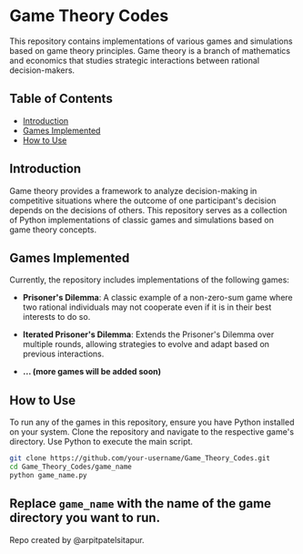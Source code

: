 # Game Theory Codes

This repository contains implementations of various games and simulations based on game theory principles. Game theory is a branch of mathematics and economics that studies strategic interactions between rational decision-makers.

## Table of Contents

- [Introduction](#introduction)
- [Games Implemented](#games-implemented)
- [How to Use](#how-to-use)

## Introduction

Game theory provides a framework to analyze decision-making in competitive situations where the outcome of one participant's decision depends on the decisions of others. This repository serves as a collection of Python implementations of classic games and simulations based on game theory concepts.

## Games Implemented

Currently, the repository includes implementations of the following games:

- **Prisoner's Dilemma**: A classic example of a non-zero-sum game where two rational individuals may not cooperate even if it is in their best interests to do so.

- **Iterated Prisoner's Dilemma**: Extends the Prisoner's Dilemma over multiple rounds, allowing strategies to evolve and adapt based on previous interactions.

- **... (more games will be added soon)**

## How to Use

To run any of the games in this repository, ensure you have Python installed on your system. Clone the repository and navigate to the respective game's directory. Use Python to execute the main script.

```bash
git clone https://github.com/your-username/Game_Theory_Codes.git
cd Game_Theory_Codes/game_name
python game_name.py
```

Replace `game_name` with the name of the game directory you want to run.
---
Repo created by @arpitpatelsitapur.
